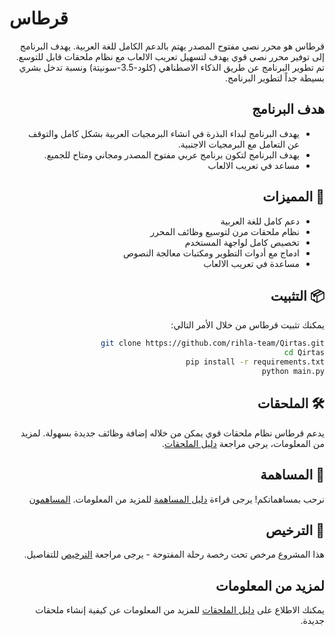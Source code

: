# قرطاس

<div dir="rtl">

قرطاس هو محرر نصي مفتوح المصدر يهتم بالدعم الكامل للغة العربية. يهدف البرنامج إلى توفير محرر نصي قوي يهدف لتسهيل تعريب الالعاب مع نظام ملحقات قابل للتوسع.
تم تطوير البرنامج عن طريق الذكاء الاصطناهي (كلود-3.5-سونيتة) ونسبة تدخل بشري بسيطة جداً لتطوير البرنامج.

## هدف البرنامج

- يهدف البرنامج لبداء البذرة في انشاء البرمجيات العربية بشكل كامل والتوقف عن التعامل مع البرمجيات الاجنبية.
- يهدف البرنامج لتكون برنامج عربي مفتوح المصدر ومجاني ومتاح للجميع.
- مساعد في تعريب الالعاب 

## 🚀 المميزات

- دعم كامل للغة العربية
- نظام ملحقات مرن لتوسيع وظائف المحرر
- تخصيص كامل لواجهة المستخدم
- ادماج مع أدوات التطوير ومكتبات معالجة النصوص
- مساعدة في تعريب الالعاب  

## 📦 التثبيت

يمكنك تثبيت قرطاس من خلال الأمر التالي:
```bash
git clone https://github.com/rihla-team/Qirtas.git
cd Qirtas
pip install -r requirements.txt
python main.py

```


## 🛠️ الملحقات

يدعم قرطاس نظام ملحقات قوي يمكن من خلاله إضافة وظائف جديدة بسهولة. لمزيد من المعلومات، يرجى مراجعة [دليل الملحقات](مستندات/دليل_الملحقات.md).

## 📝 المساهمة

نرحب بمساهماتكم! يرجى قراءة [دليل المساهمة](مستندات/دليل_المساهمة.md) للمزيد من المعلومات.
[المساهمون](المساهمون.md)

## 📄 الترخيص

هذا المشروع مرخص تحت  رخصة رحلة المفتوحة - يرجى مراجعة [الترخيص](مستندات/الترخيص.md) للتفاصيل.

## لمزيد من المعلومات

يمكنك الاطلاع على [دليل الملحقات](./مستندات/دليل_الملحقات.md) للمزيد من المعلومات عن كيفية إنشاء ملحقات جديدة.
